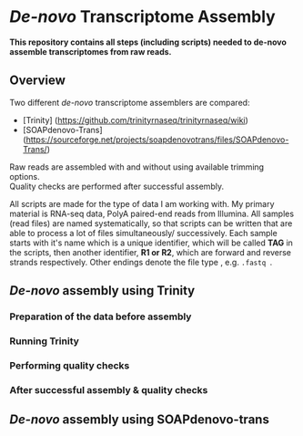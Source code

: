 # *De-novo* Transcriptome Assembly

**This repository contains all steps (including scripts) needed to de-novo assemble transcriptomes from raw reads.**
 
## Overview
 
 Two different _de-novo_ transcriptome assemblers are compared:
 * [Trinity] (https://github.com/trinityrnaseq/trinityrnaseq/wiki) 
 * [SOAPdenovo-Trans] (https://sourceforge.net/projects/soapdenovotrans/files/SOAPdenovo-Trans/)    

Raw reads are assembled with and without using available trimming options.  
Quality checks are performed after successful assembly.  

All scripts are made for the type of data I am working with. My primary material is RNA-seq data, PolyA paired-end reads from Illumina. All samples (read files) are named systematically, so that scripts can be written that are able to process a lot of files simultaneously/ successively.  Each sample starts with it's name which is a unique identifier, which will be called **TAG** in the scripts, then another identifier, **R1 or R2**, which are forward and reverse strands respectively. Other endings denote the file type , e.g. `.fastq `.  

## *De-novo* assembly using Trinity

### Preparation of the data before assembly

### Running Trinity

### Performing quality checks

### After successful assembly & quality checks
 
## *De-novo* assembly using SOAPdenovo-trans
